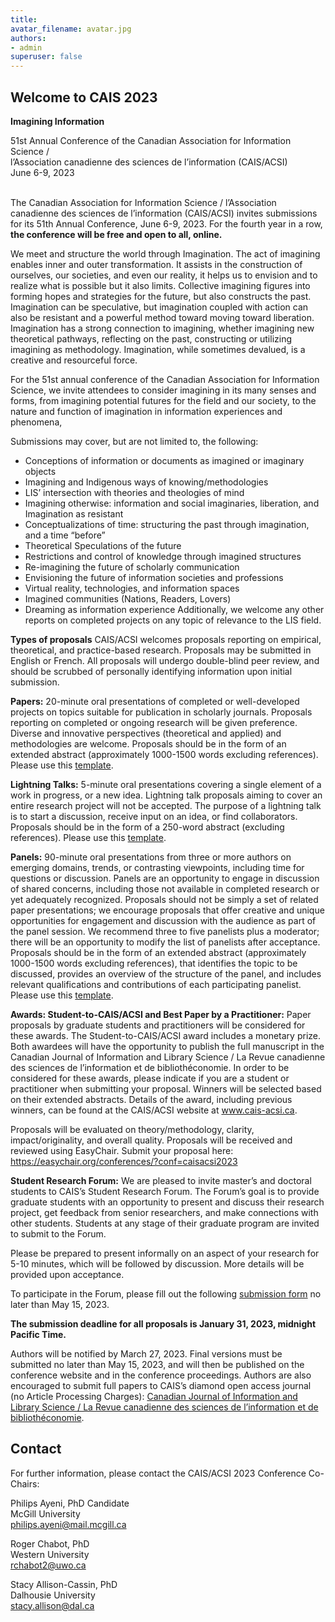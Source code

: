 ```yaml
---
title: 
avatar_filename: avatar.jpg
authors:
- admin
superuser: false
---
```

## Welcome to CAIS 2023  

**Imagining Information**

51st Annual Conference of the Canadian Association for Information Science /
</br>l’Association canadienne des sciences de l’information (CAIS/ACSI)
</br>June 6-9, 2023

</br>The Canadian Association for Information Science / l’Association canadienne des sciences de l’information (CAIS/ACSI) invites submissions for its 51th Annual Conference, June 6-9, 2023. For the fourth year in a row, <b>the conference will be free and open to all, online.</b> 

We meet and structure the world through Imagination. The act of imagining enables inner and outer transformation. It assists in the construction of ourselves, our societies, and even our reality, it helps us to envision and to realize what is possible but it also limits. Collective imagining figures into forming hopes and strategies for the future, but also constructs the past. Imagination can be speculative, but imagination coupled with action can also be resistant and a powerful method toward moving toward liberation. Imagination has a strong connection to imagining, whether imagining new theoretical pathways, reflecting on the past, constructing or utilizing imagining as methodology. Imagination, while sometimes devalued, is a creative and resourceful force.

For the 51st annual conference of the Canadian Association for Information Science, we invite attendees to consider imagining in its many senses and forms, from imagining potential futures for the field and our society, to the nature and function of imagination in information experiences and phenomena,

Submissions may cover, but are not limited to, the following:
* Conceptions of information or documents as imagined or imaginary objects
* Imagining and Indigenous ways of knowing/methodologies
* LIS’ intersection with theories and theologies of mind
* Imagining otherwise: information and social imaginaries, liberation, and Imagination as resistant
* Conceptualizations of time: structuring the past through imagination, and a time “before”
* Theoretical Speculations of the future
* Restrictions and control of knowledge through imagined structures
* Re-imagining the future of scholarly communication
* Envisioning the future of information societies and professions
* Virtual reality, technologies, and information spaces
* Imagined communities (Nations, Readers, Lovers)
* Dreaming as information experience
Additionally, we welcome any other reports on completed projects on any topic of relevance to the LIS field. 

**Types of proposals**
CAIS/ACSI welcomes proposals reporting on empirical, theoretical, and practice-based research. Proposals may be submitted in English or French. All proposals will undergo double-blind peer review, and should be scrubbed of personally identifying information upon initial submission.

<b>Papers:</b> 20-minute oral presentations of completed or well-developed projects on topics suitable for publication in scholarly journals. Proposals reporting on completed or ongoing research will be given preference. Diverse and innovative perspectives (theoretical and applied) and methodologies are welcome. Proposals should be in the form of an extended abstract (approximately 1000-1500 words excluding references). Please use this [template](https://cais-acsi.ca/wp-content/uploads/2021/10/CAIS-ACSI-2022-Abstract-Template.docx).

<b>Lightning Talks:</b> 5-minute oral presentations covering a single element of a work in progress, or a new idea. Lightning talk proposals aiming to cover an entire research project will not be accepted. The purpose of a lightning talk is to start a discussion, receive input on an idea, or find collaborators. Proposals should be in the form of a 250-word abstract (excluding references). Please use this [template](https://cais-acsi.ca/wp-content/uploads/2021/10/CAIS-ACSI-2022-Abstract-Template.docx).

<b>Panels:</b> 90-minute oral presentations from three or more authors on emerging domains, trends, or contrasting viewpoints, including time for questions or discussion. Panels are an opportunity to engage in discussion of shared concerns, including those not available in completed research or yet adequately recognized. Proposals should not be simply a set of related paper presentations; we encourage proposals that offer creative and unique opportunities for engagement and discussion with the audience as part of the panel session. We recommend three to five panelists plus a moderator; there will be an opportunity to modify the list of panelists after acceptance. Proposals should be in the form of an extended abstract (approximately 1000-1500 words excluding references), that identifies the topic to be discussed, provides an overview of the structure of the panel, and includes relevant qualifications and contributions of each participating panelist. Please use this [template](https://cais-acsi.ca/wp-content/uploads/2021/10/CAIS-ACSI-2022-Abstract-Template.docx).

<b>Awards: Student-to-CAIS/ACSI and Best Paper by a Practitioner:</b> Paper proposals by graduate students and practitioners will be considered for these awards. The Student-to-CAIS/ACSI award includes a monetary prize. Both awardees will have the opportunity to publish the full manuscript in the Canadian Journal of Information and Library Science / La Revue canadienne des sciences de l’information et de bibliothéconomie. In order to be considered for these awards, please indicate if you are a student or practitioner when submitting your proposal. Winners will be selected based on their extended abstracts. Details of the award, including previous winners, can be found at the CAIS/ACSI website at www.cais-acsi.ca.

Proposals will be evaluated on theory/methodology, clarity, impact/originality, and overall quality. Proposals will be received and reviewed using EasyChair. Submit your proposal here: https://easychair.org/conferences/?conf=caisacsi2023

<b>Student Research Forum:</b> We are pleased to invite master’s and doctoral students to CAIS’s Student Research Forum. The Forum’s goal is to provide graduate students with an opportunity to present and discuss their research project, get feedback from senior researchers, and make connections with other students. Students at any stage of their graduate program are invited to submit to the Forum.

Please be prepared to present informally on an aspect of your research for 5-10 minutes, which will be followed by discussion. More details will be provided upon acceptance.

To participate in the Forum, please fill out the following [submission form](https://forms.gle/Bw5kHgvQK4dTPTF46) no later than May 15, 2023.

<b>The submission deadline for all proposals is January 31, 2023, midnight Pacific Time.</b>

Authors will be notified by March 27, 2023. Final versions must be submitted no later than May 15, 2023, and will then be published on the conference website and in the conference proceedings. Authors are also encouraged to submit full papers to CAIS’s diamond open access journal (no Article Processing Charges): [Canadian Journal of Information and Library Science / La Revue canadienne des sciences de l’information et de bibliothéconomie](https://ojs.lib.uwo.ca/index.php/cjils).


## Contact 
For further information, please contact the CAIS/ACSI 2023 Conference Co-Chairs:

Philips Ayeni, PhD Candidate
</br>McGill University
</br>philips.ayeni@mail.mcgill.ca

Roger Chabot, PhD
</br>Western University
</br>rchabot2@uwo.ca

Stacy Allison-Cassin, PhD
</br>Dalhousie University
</br>stacy.allison@dal.ca 
